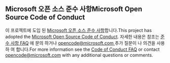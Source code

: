 ## <a name="microsoft-open-source-code-of-conduct"></a><span data-ttu-id="f7da7-101">Microsoft 오픈 소스 준수 사항</span><span class="sxs-lookup"><span data-stu-id="f7da7-101">Microsoft Open Source Code of Conduct</span></span>
<span data-ttu-id="f7da7-102">이 프로젝트에 도입 된 [Microsoft 오픈 소스 준수 사항](https://opensource.microsoft.com/codeofconduct/)합니다.</span><span class="sxs-lookup"><span data-stu-id="f7da7-102">This project has adopted the [Microsoft Open Source Code of Conduct](https://opensource.microsoft.com/codeofconduct/).</span></span>
<span data-ttu-id="f7da7-103">자세한 내용은 참조는 [준수 사항 FAQ](https://opensource.microsoft.com/codeofconduct/faq/) 에 문의 하거나 [ opencode@microsoft.com ](mailto:opencode@microsoft.com) 추가 질문이 나 의견을 사용 하 여 합니다.</span><span class="sxs-lookup"><span data-stu-id="f7da7-103">For more information see the [Code of Conduct FAQ](https://opensource.microsoft.com/codeofconduct/faq/) or contact [opencode@microsoft.com](mailto:opencode@microsoft.com) with any additional questions or comments.</span></span>